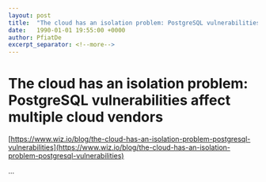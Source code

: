 ```yaml
---
layout: post
title:  "The cloud has an isolation problem: PostgreSQL vulnerabilities affect multiple cloud vendors"
date:   1990-01-01 19:55:00 +0000
author: PfiatDe
excerpt_separator: <!--more-->
---
```


# The cloud has an isolation problem: PostgreSQL vulnerabilities affect multiple cloud vendors

[https://www.wiz.io/blog/the-cloud-has-an-isolation-problem-postgresql-vulnerabilities](https://www.wiz.io/blog/the-cloud-has-an-isolation-problem-postgresql-vulnerabilities)

...
<!--more-->
